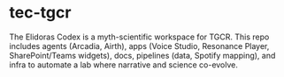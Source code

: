 # tec-tgcr
The Elidoras Codex is a myth-scientific workspace for TGCR. This repo includes agents (Arcadia, Airth), apps (Voice Studio, Resonance Player, SharePoint/Teams widgets), docs, pipelines (data, Spotify mapping), and infra to automate a lab where narrative and science co-evolve.
